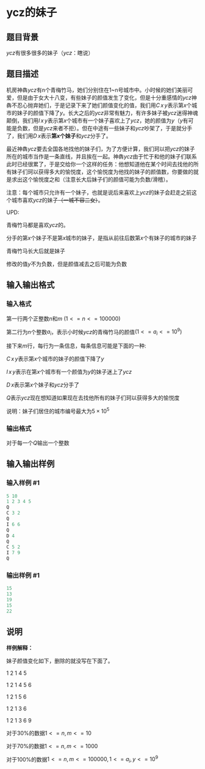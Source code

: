 # ycz的妹子

## 题目背景

$ycz$有很多很多的妹子（$ycz$：瞎说）

## 题目描述

机房神犇$ycz$有n个青梅竹马，她们分别住在1~n号城市中。小时候的她们美丽可爱，但是由于女大十八变，有些妹子的颜值发生了变化，但是十分重感情的$ycz$神犇不忍心抛弃她们，于是记录下来了她们颜值变化的值，我们用$C\, x\, y$表示第$x$个城市的妹子的颜值下降了$y$。长大之后的$ycz$非常有魅力，有许多妹子被$ycz$迷得神魂颠倒，我们用$I\, x\, y$表示第$x$个城市有一个妹子喜欢上了$ycz$，她的颜值为$y$（$y$有可能是负数，但是$ycz$来者不拒）。但在中途有一些妹子和$ycz$吵架了，于是就分手了，我们用$D\, x$表示**第$x$个妹子**和$ycz$分手了。

最近神犇$ycz$要去全国各地找他的妹子们，为了方便计算，我们珂以把$ycz$的妹子所在的城市当作是一条直线，并且挨在一起。神犇$ycz$由于忙于和他的妹子们联系此时已经很累了，于是交给你一个这样的任务：他想知道他在某个时间去找他的所有妹子们珂以获得多大的愉悦度，这个愉悦度为他找的妹子的颜值数，你要做的就是求出这个愉悦度之和（注意长大后妹子们的颜值可能为负数/滑稽）。

注意：每个城市只允许有一个妹子，也就是说后来喜欢上$ycz$的妹子会赶走之前这个城市喜欢$ycz$的妹子~~（一城不容二女）~~。

UPD:

青梅竹马都是喜欢$ycz$的。

分手的第$x$个妹子不是第$x$城市的妹子，是指从前往后数第$x$个有妹子的城市的妹子

青梅竹马长大后就是妹子

修改的值$y$不为负数，但是颜值减去之后可能为负数

## 输入输出格式

### 输入格式

第一行两个正整数$n$和$m$ $(1<=n<=100000)$

第二行为$n$个整数$a_i$，表示小时候$ycz$的青梅竹马的颜值$(1<=a_i<=10^9)$

接下来$m$行，每行为一条信息，每条信息可能是下面的一种:

$C\, x\, y$表示第$x$个城市的妹子的颜值下降了$y$

$I\, x\, y$表示在第$x$个城市有一个颜值为$y$的妹子迷上了$ycz$

$D\, x$表示第$x$个妹子和$ycz$分手了

$Q$表示$ycz$现在想知道如果现在去找他所有的妹子们珂以获得多大的愉悦度

说明：妹子们居住的城市编号最大为$5\times 10^5$

### 输出格式

对于每一个$Q$输出一个整数

## 输入输出样例

### 输入样例 #1

```cpp
5 10
1 2 3 4 5
Q
C 3 2
Q
I 6 6
Q
D 4
Q
C 5 2
I 7 9
Q
```


### 输出样例 #1

```cpp
15
13
19
15
22
```


## 说明

**样例解释：**

妹子颜值变化如下，删除的就没写在下面了。

1 2 1 4 5

1 2 1 4 5 6

1 2 1 5 6

1 2 1 3 6

1 2 1 3 6 9

对于30%的数据$1<=n,m<=10$

对于70%的数据$1<=n,m<=1000$

对于100%的数据$1<=n,m<=100000,1<=a_i,y<=10^9$

